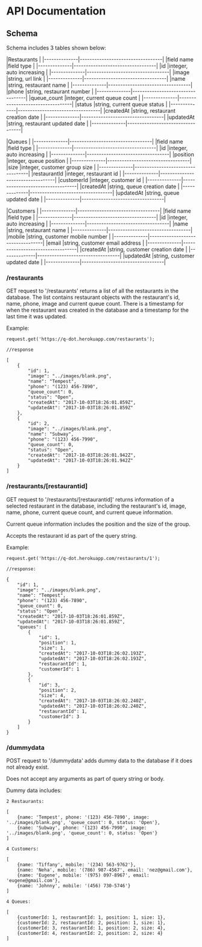 # API Documentation

## Schema

Schema includes 3 tables shown below:

|Restaurants                                      |
|--------------|----------------------------------|
|field name    |field type                        |
|--------------|----------------------------------|
|id            |integer, auto increasing          |
|--------------|----------------------------------|
|image         |string, url link                  |
|--------------|----------------------------------|
|name          |string, restaurant name           |
|--------------|----------------------------------|
|phone         |string, restaurant number         |
|--------------|----------------------------------|
|queue_count   |integer, current queue count      |
|--------------|----------------------------------|
|status        |string, current queue status      |
|--------------|----------------------------------|
|createdAt     |string, restaurant creation date  |
|--------------|----------------------------------|
|updatedAt     |string, restaurant updated date   |
|--------------|----------------------------------|


|Queues                                           |
|--------------|----------------------------------|
|field name    |field type                        |
|--------------|----------------------------------|
|id            |integer, auto increasing          |
|--------------|----------------------------------|
|position      |integer, queue position           |
|--------------|----------------------------------|
|size          |integer, customer group size      |
|--------------|----------------------------------|
|restaurantId  |integer, restaurant id            |
|--------------|----------------------------------|
|customerId    |integer, customer id              |
|--------------|----------------------------------|
|createdAt     |string, queue creation date       |
|--------------|----------------------------------|
|updatedAt     |string, queue updated date        |
|--------------|----------------------------------|


|Customers                                        |
|--------------|----------------------------------|
|field name    |field type                        |
|--------------|----------------------------------|
|id            |integer, auto increasing          |
|--------------|----------------------------------|
|name          |string, restaurant name           |
|--------------|----------------------------------|
|mobile        |string, customer mobile number    |
|--------------|----------------------------------|
|email         |string, customer email address    |
|--------------|----------------------------------|
|createdAt     |string, customer creation date    |
|--------------|----------------------------------|
|updatedAt     |string, customer updated date     |
|--------------|----------------------------------|


### /restaurants

GET request to '/restaurants' returns a list of all the restaurants in the database. The list contains restaurant objects with the restaurant's id, name, phone, image and current queue count. There is a timestamp for when the restaurant was created in the database and a timestamp for the last time it was updated.

Example:
```
request.get('https://q-dot.herokuapp.com/restaurants');

//response

[
    {
        "id": 1,
        "image": "../images/blank.png",
        "name": "Tempest",
        "phone": "(123) 456-7890",
        "queue_count": 0,
        "status": "Open",
        "createdAt": "2017-10-03T18:26:01.859Z",
        "updatedAt": "2017-10-03T18:26:01.859Z"
    },
    {
        "id": 2,
        "image": "../images/blank.png",
        "name": "Subway",
        "phone": "(123) 456-7990",
        "queue_count": 0,
        "status": "Open",
        "createdAt": "2017-10-03T18:26:01.942Z",
        "updatedAt": "2017-10-03T18:26:01.942Z"
    }
]

```
### /restaurants/[restaurantid]

GET request to '/restaurants/[restaurantid]' returns information of a selected restaurant in the database, including the restaurant's id, image, name, phone, current queue count, and current queue information.

Current queue information includes the position and the size of the group.

Accepts the restaurant id as part of the query string.

Example:
```
request.get('https://q-dot.herokuapp.com/restaurants/1');

//response:

{
    "id": 1,
    "image": "../images/blank.png",
    "name": "Tempest",
    "phone": "(123) 456-7890",
    "queue_count": 0,
    "status": "Open",
    "createdAt": "2017-10-03T18:26:01.859Z",
    "updatedAt": "2017-10-03T18:26:01.859Z",
    "queues": [
        {
            "id": 1,
            "position": 1,
            "size": 1,
            "createdAt": "2017-10-03T18:26:02.193Z",
            "updatedAt": "2017-10-03T18:26:02.193Z",
            "restaurantId": 1,
            "customerId": 1
        },
        {
            "id": 3,
            "position": 2,
            "size": 4,
            "createdAt": "2017-10-03T18:26:02.240Z",
            "updatedAt": "2017-10-03T18:26:02.240Z",
            "restaurantId": 1,
            "customerId": 3
        }
    ]
}

```

### /dummydata

POST request to '/dummydata' adds dummy data to the database if it does not already exist. 

Does not accept any arguments as part of query string or body.

Dummy data includes:

```
2 Restaurants:

[
    {name: 'Tempest', phone: '(123) 456-7890', image: '../images/blank.png', 'queue_count': 0, status: 'Open'},
    {name: 'Subway', phone: '(123) 456-7990', image: '../images/blank.png', 'queue_count': 0, status: 'Open'}
]

4 Customers:

[
    {name: 'Tiffany', mobile: '(234) 563-9762'},
    {name: 'Neha', mobile: '(786) 987-4567', email: 'nez@gmail.com'}, 
    {name: 'Eugene', mobile: '(975) 097-8967', email: 'eugene@gmail.com'}, 
    {name: 'Johnny', mobile: '(456) 730-5746'}
]

4 Queues:

[
    {customerId: 1, restaurantId: 1, position: 1, size: 1},
    {customerId: 2, restaurantId: 2, position: 1, size: 1},
    {customerId: 3, restaurantId: 1, position: 2, size: 4},
    {customerId: 4, restaurantId: 2, position: 2, size: 4}
]

```